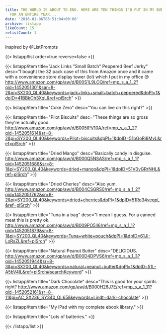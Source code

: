 ```yaml
---
title: THE WORLD IS ABOUT TO END. HERE ARE TEN THINGS I'D PUT IN MY BUNKER TO SURVIVE
  FOR AN ENTIRE YEAR...
date: '2016-01-06T03:51:04+00:00'
archive: listapp
likeCount: 15
relistCount: 1
---
```


Inspired by @ListPrompts

{{< listapp/list order=true reverse=false >}}

   {{< listapp/item title="Jack Links \"Small Batch\" Peppered Beef Jerky"
      desc="I bought the 32 pack case of this from Amazon once and it came with a convenience store display tower (lol) which I put in my office 😍 http://www.amazon.com/gp/aw/d/B00S1L9LOQ/ref=mp_s_a_1_2?qid=1452051301&sar=8-2&pi=SX200_QL40&keywords=jack+links+small+batch+peppered&dpPl=1&dpID=41BBkOh3XqL&ref=plSrch" >}}

   {{< listapp/item title="Coke Zero"
      desc="You can live on this right?" >}}

   {{< listapp/item title="Pilot Biscuits"
      desc="These things are so gross they're actually good. http://www.amazon.com/gp/aw/d/B005IPV10A/ref=mp_s_a_1_2?qid=1452051614&sr=8-2&pi=SY200_QL40&keywords=Pilot+biscuits&dpPl=1&dpID=51bGoRi8MvL&ref=plSrch" >}}

   {{< listapp/item title="Dried Mango"
      desc="Basically candy in disguise. http://www.amazon.com/gp/aw/d/B000Q5NSAS/ref=mp_s_a_1_1?qid=1452051686&sr=8-1&pi=SY200_QL40&keywords=dried+mango&dpPl=1&dpID=51V0vGRrNHL&ref=plSrch" >}}

   {{< listapp/item title="Dried Cheries"
      desc="Also yum. http://www.amazon.com/gp/aw/d/B004CSGRS0/ref=mp_s_a_1_2?qid=1452051762&sr=8-2&pi=SY200_QL40&keywords=dried+cherries&dpPl=1&dpID=51Ro34veqpL&ref=plSrch" >}}

   {{< listapp/item title="Tuna in a bag"
      desc="I mean I guess. For a canned meat this is pretty ok. http://www.amazon.com/gp/aw/d/B009PO5II6/ref=mp_s_a_1_1?qid=1452051879&sr=8-1&pi=SY200_QL40&keywords=Tuna+white+pouch&dpPl=1&dpID=61JI-LoRsZL&ref=plSrch" >}}

   {{< listapp/item title="Natural Peanut Butter"
      desc="DELICIOUS. http://www.amazon.com/gp/aw/d/B00D4DPVS6/ref=mp_s_a_1_3?qid=1452051944&sr=8-3&pi=SX200_QL40&keywords=natural+peanut+butter&dpPl=1&dpID=51L-A5bV4lL&ref=plSrch#searchKeyword" >}}

   {{< listapp/item title="Dark Chocolate"
      desc="This is good for your spirits right? http://www.amazon.com/gp/aw/d/B000H26J7E/ref=mp_s_a_1_11?qid=1452052161&sr=8-11&pi=AC_SX236_SY340_QL65&keywords=Lindt+dark+chocolate" >}}

   {{< listapp/item title="My iPad with my complete ebook library." >}}

   {{< listapp/item title="Lots of batteries." >}}

{{< /listapp/list >}}
